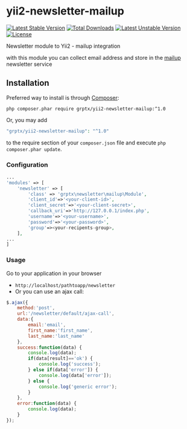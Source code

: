 # yii2-newsletter-mailup
[![Latest Stable Version](https://poser.pugx.org/grptx/yii2-newsletter-mailup/v/stable)](https://packagist.org/packages/grptx/yii2-newsletter-mailup)
[![Total Downloads](https://poser.pugx.org/grptx/yii2-newsletter-mailup/downloads)](https://packagist.org/packages/grptx/yii2-newsletter-mailup)
[![Latest Unstable Version](https://poser.pugx.org/grptx/yii2-newsletter-mailup/v/unstable)](https://packagist.org/packages/grptx/yii2-newsletter-mailup)
[![License](https://poser.pugx.org/grptx/yii2-newsletter-mailup/license)](https://packagist.org/packages/grptx/yii2-newsletter-mailup)

Newsletter module to Yii2 - mailup integration

with this module you can collect email address and store in the [mailup](https://www.mailup.it/) newsletter service

## Installation
Preferred way to install is through [Composer](https://getcomposer.org): 
```shell
php composer.phar require grptx/yii2-newsletter-mailup:^1.0
```
Or, you may add

```php
"grptx/yii2-newsletter-mailup": "^1.0"
```

to the require section of your `composer.json` file and execute `php composer.phar update`.

### Configuration

```php
...
'modules' => [
    'newsletter' => [
        'class' => 'grptx\newsletter\mailup\Module',
        'client_id'=>'<your-client-id>',
        'client_secret'=>'<your-client-secret>',
        'callback_uri'=>'http://127.0.0.1/index.php',
        'username'=>'<your-username>',
        'password'=>'<your-password>',
        'group'=><your-recipents-group>,
    ],
...
]
```

### Usage

Go to your application in your browser
* ```http://localhost/pathtoapp/newsletter```
* Or you can use an ajax call:
```javascript
$.ajax({
    method:'post',
    url:'/newsletter/default/ajax-call',
    data:{
        email:'email',
        first_name:'first_name',
        last_name:'last_name'
    },
    success:function(data) {
        console.log(data);
        if(data[result]=='ok') {
            console.log('success');
        } else if(data['error']) {
            console.log(data['error']);            
        } else {
            console.log('generic error');
        }
    },
    error:function(data) {
        console.log(data);
    }
});
```